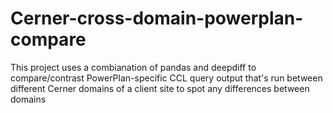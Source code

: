 # Cerner-cross-domain-powerplan-compare
This project uses a combianation of pandas and deepdiff to compare/contrast PowerPlan-specific CCL query output that's run between different Cerner domains of a client site to spot any differences between domains